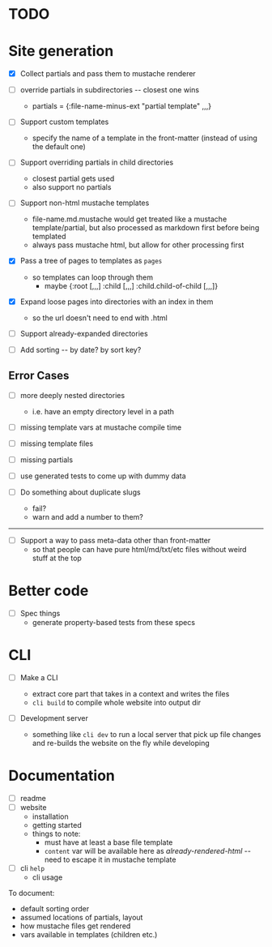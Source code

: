 # TODO

# Site generation

- [x] Collect partials and pass them to mustache renderer
- [ ] override partials in subdirectories -- closest one wins
  - partials = {:file-name-minus-ext "partial template" ,,,}

- [ ] Support custom templates
  - specify the name of a template in the front-matter (instead of using the
    default one)

- [ ] Support overriding partials in child directories
  - closest partial gets used
  - also support no partials

- [ ] Support non-html mustache templates
  - file-name.md.mustache would get treated like a mustache template/partial,
    but also processed as markdown first before being templated
  - always pass mustache html, but allow for other processing first

- [x] Pass a tree of pages to templates as `pages`
  - so templates can loop through them
    - maybe {:root [,,,]
             :child [,,,]
             :child.child-of-child [,,,]}

- [x] Expand loose pages into directories with an index in them
  - so the url doesn't need to end with .html

- [ ] Support already-expanded directories

- [ ] Add sorting -- by date? by sort key?

## Error Cases
- [ ] more deeply nested directories
  - i.e. have an empty directory level in a path
- [ ] missing template vars at mustache compile time
- [ ] missing template files
- [ ] missing partials
- [ ] use generated tests to come up with dummy data

- [ ] Do something about duplicate slugs
  - fail?
  - warn and add a number to them?

-----

- [ ] Support a way to pass meta-data other than front-matter
  - so that people can have pure html/md/txt/etc files without weird stuff at
    the top

# Better code

- [ ] Spec things
  - generate property-based tests from these specs

# CLI

- [ ] Make a CLI
  - extract core part that takes in a context and writes the files
  - `cli build` to compile whole website into output dir

- [ ] Development server
  - something like `cli dev` to run a local server that pick up file changes and
    re-builds the website on the fly while developing


# Documentation

- [ ] readme
- [ ] website
  - installation
  - getting started
  - things to note:
    - must have at least a base file template
    - `content` var will be available here as _already-rendered-html_ -- need to
      escape it in mustache template
- [ ] cli `help`
  - cli usage

To document:
- default sorting order
- assumed locations of partials, layout
- how mustache files get rendered
- vars available in templates (children etc.)

